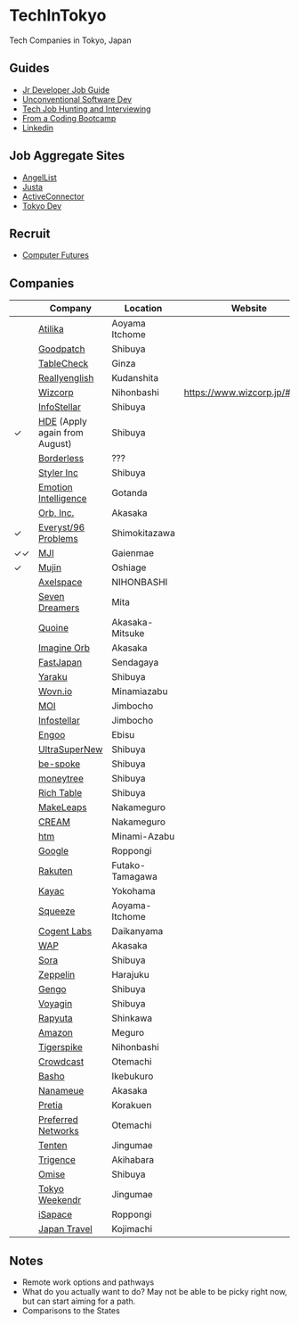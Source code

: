 # TechInTokyo
Tech Companies in Tokyo, Japan

## Guides
* [Jr Developer Job Guide](https://hackernoon.com/the-junior-engineers-job-search-strategy-guide-69c98e396483)
* [Unconventional Software Dev](http://www.juliahgrace.com/blog/2015/4/9/an-unconventional-guide-for-getting-a-software-engineering-job)
* [Tech Job Hunting and Interviewing](https://haseebq.com/how-to-break-into-tech-job-hunting-and-interviews/)
* [From a Coding Bootcamp](http://blog.calebjay.com/2016/10/18/how-this-coding-bootcamp-grad-found-a-job/)
* [Linkedin](http://blog.calebjay.com/2016/11/14/how-to-use-linkedin-as-a-coding-bootcamp-grad/)


## Job Aggregate Sites
* [AngelList](https://angel.co/jobs)
* [Justa](https://justa.io/candidate/jobs)
* [ActiveConnector](https://www.active-connector.com/)
* [Tokyo Dev](https://www.tokyodev.com/jobs/)

## Recruit
* [Computer Futures](https://www.computerfutures.com/jobs/japan/?locale=en)

## Companies
| |Company | Location | Website |
|---|---|---|---|
| |[Atilika](companies/Atilika)|Aoyama Itchome | |
| |[Goodpatch](companies/Goodpatch)| Shibuya | |
| |[TableCheck](companies/tablecheck)| Ginza | |
| |[Reallyenglish](companies/reallyenglish)| Kudanshita | |
| |[Wizcorp](https://www.wizcorp.jp/#home)| Nihonbashi |https://www.wizcorp.jp/#home|
| |[InfoStellar](https://www.infostellar.net/careers/)| Shibuya | |
|✓|[HDE](https://www.hde.co.jp/en/) (Apply again from August)| Shibuya | |
| |[Borderless](https://angel.co/borderless/jobs)| ??? | |
| |[Styler Inc](https://styler.link/)| Shibuya | |
| |[Emotion Intelligence](https://www.emin.co.jp/en/)| Gotanda | |
| |[Orb, Inc.](https://imagine-orb.com/)| Akasaka | |
|✓|[Everyst/96 Problems](https://fromeveryst.com/join-the-team/)| Shimokitazawa | |
|✓✓|[MJI](https://mjirobotics.co.jp/en/)|Gaienmae| |
|✓|[Mujin](https://mujin.co.jp/)|Oshiage| |
| |[Axelspace](https://www.axelspace.com/en/career_/open-positions/)|NIHONBASHI| |
| |[Seven Dreamers](https://sevendreamers.com/en/careers/)|Mita| |
| |[Quoine](https://careers.quoine.com/)|Akasaka-Mitsuke| |
| |[Imagine Orb](https://imagine-orb.com/en/home/careers/software-engineer-intern/)|Akasaka| |
| |[FastJapan](https://www.wantedly.com/projects/182850)|Sendagaya| |
| |[Yaraku](https://www.yaraku.com/careers/)|Shibuya| |
| |[Wovn.io](https://wovn.io/careers/)|Minamiazabu| |
| |[MOI](https://about.moi.st/en/recruit/)|Jimbocho| |
| |[Infostellar](https://www.infostellar.net/company)|Jimbocho| |
| |[Engoo](https://app.engoo.com/jobs)|Ebisu| |
| |[UltraSuperNew](http://ultrasupernew.com/careers/)|Shibuya| |
| |[be-spoke](http://www.be-spoke.io/#jobs)|Shibuya| |
| |[moneytree](https://moneytree.jp/careers/)|Shibuya| |
| |[Rich Table](https://www.richtable.net/careers)|Shibuya| |
| |[MakeLeaps](https://www.makeleaps.com/en/jobs/)| Nakameguro | |
| |[CREAM](https://www.cream-touch.com/contact-job/)| Nakameguro| |
| |[htm](http://www.htm.co.jp/contact.htm)| Minami-Azabu| |
| |[Google](https://careers.google.com/)|Roppongi| |
| |[Rakuten](https://talent.rakuten.careers/)|Futako-Tamagawa| |
| |[Kayac](https://www.kayac.com/en/recruit/foreign)|Yokohama| |
| |[Squeeze](https://squeeze-inc.co.jp/job/7/)|Aoyama-Itchome| |
| |[Cogent Labs](https://www.cogent.co.jp/en/careers/)|Daikanyama| |
| |[WAP](http://career.worksap.com/contents/jobs.html)|Akasaka| |
| |[Sora](http://sora.flights/heroes/)|Shibuya| |
| |[Zeppelin](https://www.zeppelin.co.jp/join/)|Harajuku| |
| |[Gengo](http://careers.gengo.com/)|Shibuya| |
| |[Voyagin](https://www.govoyagin.com/about-us/careers)| Shibuya | |
| |[Rapyuta](https://www.rapyuta-robotics.com/rapyuta-robotics/careers)|Shinkawa| |
| |[Amazon](https://www.amazon.jobs/location/tokyo-area-japan)|Meguro| |
| |[Tigerspike](https://tigerspike.com/contact/tokyo/)|Nihonbashi| |
| |[Crowdcast](http://crowdcast.jp/about/hiring/)|Otemachi| |
| |[Basho](http://basho.com/careers/)|Ikebukuro| |
| |[Nanameue](https://nanameue.jp/careers)|Akasaka| |
| |[Pretia](http://www.pretia.co.jp/english)|Korakuen| |
| |[Preferred Networks](https://www.preferred-networks.jp/en/tag/internship)|Otemachi| |
| |[Tenten](https://www.mytenten.com/careers/)|Jingumae| |
| |[Trigence](https://www.trigence.com/about-us)|Akihabara| |
| |[Omise](https://omise.bamboohr.co.uk/jobs/)|Shibuya| |
| |[Tokyo Weekendr](https://www.tokyoweekender.com/careers)|Jingumae| |
| |[iSapace](https://jobs.lever.co/ispace-inc)|Roppongi| |
| |[Japan Travel](https://en.japantravel.com/about/company/jobs#web-developer)|Kojimachi| |

## Notes
* Remote work options and pathways
* What do you actually want to do? May not be able to be picky right now, but can start aiming for a path.
* Comparisons to the States

